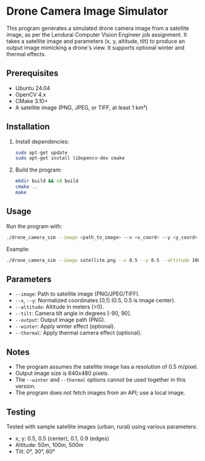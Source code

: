 # Drone Camera Image Simulator

This program generates a simulated drone camera image from a satellite image, as per the Lendurai Computer Vision Engineer job assignment. It takes a satellite image and parameters (x, y, altitude, tilt) to produce an output image mimicking a drone's view. It supports optional winter and thermal effects.

## Prerequisites
- Ubuntu 24.04
- OpenCV 4.x
- CMake 3.10+
- A satellite image (PNG, JPEG, or TIFF, at least 1 km²)

## Installation
1. Install dependencies:
   ```bash
   sudo apt-get update
   sudo apt-get install libopencv-dev cmake
   ```
2. Build the program:
   ```bash
   mkdir build && cd build
   cmake ..
   make
   ```

## Usage
Run the program with:
```bash
./drone_camera_sim --image <path_to_image> --x <x_coord> --y <y_coord> --altitude <altitude_m> --tilt <tilt_degrees> --output <output.png> [--winter] [--thermal]
```
Example:
```bash
./drone_camera_sim --image satellite.png --x 0.5 --y 0.5 --altitude 100 --tilt 30 --output output.png --winter
```

## Parameters
- `--image`: Path to satellite image (PNG/JPEG/TIFF).
- `--x`, `--y`: Normalized coordinates [0,1] (0.5, 0.5 is image center).
- `--altitude`: Altitude in meters (>0).
- `--tilt`: Camera tilt angle in degrees [-90, 90].
- `--output`: Output image path (PNG).
- `--winter`: Apply winter effect (optional).
- `--thermal`: Apply thermal camera effect (optional).

## Notes
- The program assumes the satellite image has a resolution of 0.5 m/pixel.
- Output image size is 640x480 pixels.
- The `--winter` and `--thermal` options cannot be used together in this version.
- The program does not fetch images from an API; use a local image.

## Testing
Tested with sample satellite images (urban, rural) using various parameters:
- x, y: 0.5, 0.5 (center), 0.1, 0.9 (edges)
- Altitude: 50m, 100m, 500m
- Tilt: 0°, 30°, 60°

